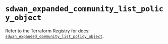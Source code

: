 # `sdwan_expanded_community_list_policy_object`

Refer to the Terraform Registry for docs: [`sdwan_expanded_community_list_policy_object`](https://registry.terraform.io/providers/ciscodevnet/sdwan/0.8.0/docs/resources/expanded_community_list_policy_object).
